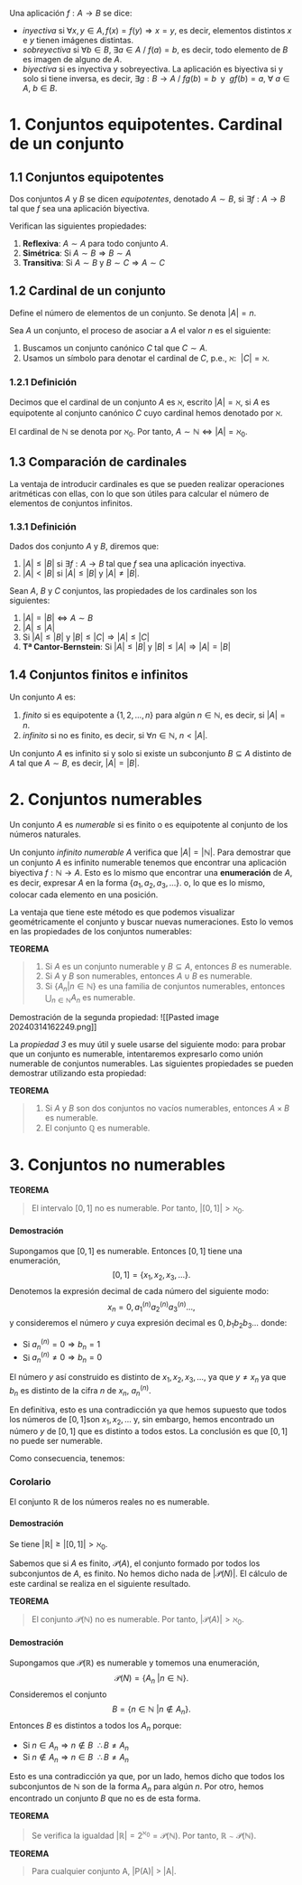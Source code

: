 Una aplicación $f: A \rightarrow B$ se dice:
- *inyectiva* si $\forall x,y\in A, f(x) = f(y) \Rightarrow x = y$, es decir, elementos distintos $x$ e $y$ tienen imágenes distintas.
- *sobreyectiva* si $\forall b \in B, \ \exists a\in A \ / \ f(a) = b$, es decir, todo elemento de $B$ es imagen de alguno de $A$. 
- *biyectiva* si es inyectiva y sobreyectiva. La aplicación es biyectiva si y solo si tiene inversa, es decir, $\exists g: B \rightarrow A \ / \ fg(b) = b\ \text{  y }\  gf(b)=a, \ \forall\ a \in A, \ b\in B$.

# 1. Conjuntos equipotentes. Cardinal de un conjunto
## 1.1 Conjuntos equipotentes
Dos conjuntos $A$ y $B$ se dicen *equipotentes*, denotado $A\sim B$, si $\exists f: A\rightarrow B$ tal que $f$ sea una aplicación biyectiva. 

Verifican las siguientes propiedades:
1. **Reflexiva**: $A\sim A$ para todo conjunto $A$.
2. **Simétrica**: Si $A \sim B \Rightarrow B\sim A$
3. **Transitiva**: Si $A\sim B$ y $B\sim C \Rightarrow A\sim C$

## 1.2 Cardinal de un conjunto
Define el número de elementos de un conjunto. Se denota $|A| = n$. 

Sea $A$ un conjunto, el proceso de asociar a $A$ el valor $n$ es el siguiente:
1. Buscamos un conjunto canónico $C$ tal que $C \sim A$.
2. Usamos un símbolo para denotar el cardinal de $C$, p.e., $\aleph$: $\ |C| = \aleph$.

### 1.2.1 Definición
Decimos que el cardinal de un conjunto $A$ es $\aleph$, escrito $|A| = \aleph$, si $A$ es equipotente al conjunto canónico $C$ cuyo cardinal hemos denotado por $\aleph$.

El cardinal de $\mathbb{N}$ se denota por $\aleph_0$. Por tanto, $A \sim \mathbb{N} \iff |A| = \aleph_0$.

## 1.3 Comparación de cardinales
La ventaja de introducir cardinales es que se pueden realizar operaciones aritméticas con ellas, con lo que son útiles para calcular el número de elementos de conjuntos infinitos.
### 1.3.1 Definición
Dados dos conjunto $A$ y $B$, diremos que:
1. $|A| \leq |B|$ si $\exists f: A\rightarrow B$ tal que $f$ sea una aplicación inyectiva.
2. $|A| < |B|$ si $|A| \leq |B|$ y $|A| \neq |B|$.

Sean $A$, $B$ y $C$ conjuntos, las propiedades de los cardinales son los siguientes:
1. $|A| = |B| \iff A\sim B$
2. $|A| \leq |A|$
3. Si $|A| \leq |B|$ y $|B| \leq |C| \Rightarrow |A| \leq |C|$
4. **Tª Cantor-Bernstein**: Si $|A| \leq |B|$ y $|B| \leq |A| \Rightarrow |A| = |B|$

## 1.4 Conjuntos finitos e infinitos
Un conjunto $A$ es:
1. *finito* si es equipotente a $\{1,2,\dots,n\}$ para algún $n\in \mathbb{N}$, es decir, si $|A| = n$.
2. *infinito* si no es finito, es decir, si $\forall n\in \mathbb{N},\ n < |A|$.

Un conjunto $A$ es infinito si y solo si existe un subconjunto $B \subseteq A$ distinto de $A$ tal que $A \sim B$, es decir, $|A| = |B|$.

# 2. Conjuntos numerables
Un conjunto $A$ es *numerable* si es finito o es equipotente al conjunto de los números naturales.

Un conjunto *infinito numerable* $A$ verifica que $|A| = |\mathbb{N}|$. Para demostrar que un conjunto $A$ es infinito numerable tenemos que encontrar una aplicación biyectiva $f: \mathbb{N} \rightarrow A$. Esto es lo mismo que encontrar una **enumeración** de $A$, es decir, expresar $A$ en la forma $\{a_1, a_2,a_3,\dots\}$. o, lo
que es lo mismo, colocar cada elemento en una posición. 

La ventaja que tiene este método es que podemos visualizar geométricamente el conjunto y buscar nuevas numeraciones. Esto lo vemos en las propiedades de los conjuntos numerables:

**TEOREMA**
>1. Si $A$ es un conjunto numerable y $B\subseteq A$, entonces $B$ es numerable.
>2. Si $A$ y $B$ son numerables, entonces $A \cup B$ es numerable.
>3. Si $\{A_n | n\in \mathbb{N}\}$ es una familia de conjuntos numerables, entonces $\bigcup_{n\in\mathbb{N}} A_n$ es numerable.

Demostración de la segunda propiedad:
![[Pasted image 20240314162249.png]]

La *propiedad 3* es muy útil y suele usarse del siguiente modo: para probar que un conjunto es numerable, intentaremos expresarlo como unión numerable de conjuntos numerables. Las siguientes propiedades se pueden demostrar utilizando esta propiedad:

**TEOREMA**
>1. Si $A$ y $B$ son dos conjuntos no vacíos numerables, entonces $A \times B$ es numerable.
>2. El conjunto $\mathbb{Q}$ es numerable.

# 3. Conjuntos no numerables
**TEOREMA**
>El intervalo $[0,1]$ no es numerable. Por tanto, $|[0,1]| > \aleph_0$.
#### Demostración
Supongamos que $[0,1]$ es numerable. Entonces $[0,1]$ tiene una enumeración, 
$$[0,1] = \{x_1,x_2,x_3,\dots\}.$$
Denotemos la expresión decimal de cada número del siguiente modo:
$$x_n = 0,a_1^{(n)}a_2^{(n)}a_3^{(n)}\dots,$$
y consideremos el número $y$ cuya expresión decimal es $0,b_1b_2b_3\dots$ donde:
- Si $a_n^{(n)} = 0 \Rightarrow b_n = 1$
- Si $a_n^{(n)} \neq 0 \Rightarrow b_n = 0$

El número $y$ así construido es distinto de $x_1,x_2,x_3,\dots$, ya que $y \neq x_n$ ya que $b_n$ es distinto de la cifra $n$ de $x_n$, $a_n^{(n)}$.

En definitiva, esto es una contradicción ya que hemos supuesto que todos los números de $[0, 1]$son $x_1, x_2, \dots$ y, sin embargo, hemos encontrado un número $y$ de $[0, 1]$ que es distinto a todos estos. La conclusión es que $[0, 1]$ no puede ser numerable.

Como consecuencia, tenemos:

### Corolario
El conjunto $\mathbb{R}$ de los números reales no es numerable.
#### Demostración
Se tiene $|\mathbb{R}| \geq |[0,1]| > \aleph_0$.

Sabemos que si $A$ es finito, $\mathcal{P}(A)$, el conjunto formado por todos los subconjuntos de $A$, es finito. No hemos dicho nada de $|\mathcal{P}(N)|$. El cálculo de este cardinal se realiza en el siguiente resultado.

**TEOREMA**
>El conjunto $\mathcal{P}(\mathbb{N})$ no es numerable. Por tanto, $|\mathcal{P}(A)| > \aleph_0$.
#### Demostración
Supongamos que $\mathcal{P}(\mathbb{R})$ es numerable y tomemos una enumeración,
$$\mathcal{P}(N) = \{A_n\ | n\in \mathbb{N}\}.$$ Consideremos el conjunto
$$B = \{n \in \mathbb{N}\ | n \notin A_n\}.$$
Entonces $B$ es distintos a todos los $A_n$ porque:
- Si $n\in A_n \Rightarrow n\notin B\ \ \therefore B\neq A_n$
- Si $n\notin A_n \Rightarrow n\in B\ \ \therefore B\neq A_n$

Esto es una contradicción ya que, por un lado, hemos dicho que todos los subconjuntos de $\mathbb{N}$ son de la forma $A_n$ para algún $n$. Por otro, hemos encontrado un conjunto $B$ que no es de esta forma.

**TEOREMA**
 >Se verifica la igualdad $|\mathbb{R}| = 2^{\aleph_0} = \mathcal{P}(\mathbb{N})$. Por tanto, $\mathbb{R} \sim \mathcal{P}(\mathbb{N})$. 
 
 **TEOREMA**
 > Para cualquier conjunto A, |P(A)| > |A|.
 
 